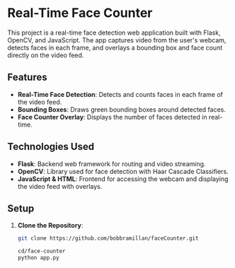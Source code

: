 # Real-Time Face Counter

This project is a real-time face detection web application built with Flask, OpenCV, and JavaScript. The app captures video from the user's webcam, detects faces in each frame, and overlays a bounding box and face count directly on the video feed. 

## Features
- **Real-Time Face Detection**: Detects and counts faces in each frame of the video feed.
- **Bounding Boxes**: Draws green bounding boxes around detected faces.
- **Face Counter Overlay**: Displays the number of faces detected in real-time.

## Technologies Used
- **Flask**: Backend web framework for routing and video streaming.
- **OpenCV**: Library used for face detection with Haar Cascade Classifiers.
- **JavaScript & HTML**: Frontend for accessing the webcam and displaying the video feed with overlays.

## Setup

1. **Clone the Repository**:
   ```bash
   git clone https://github.com/bobbramillan/faceCounter.git

   cd/face-counter
   python app.py
